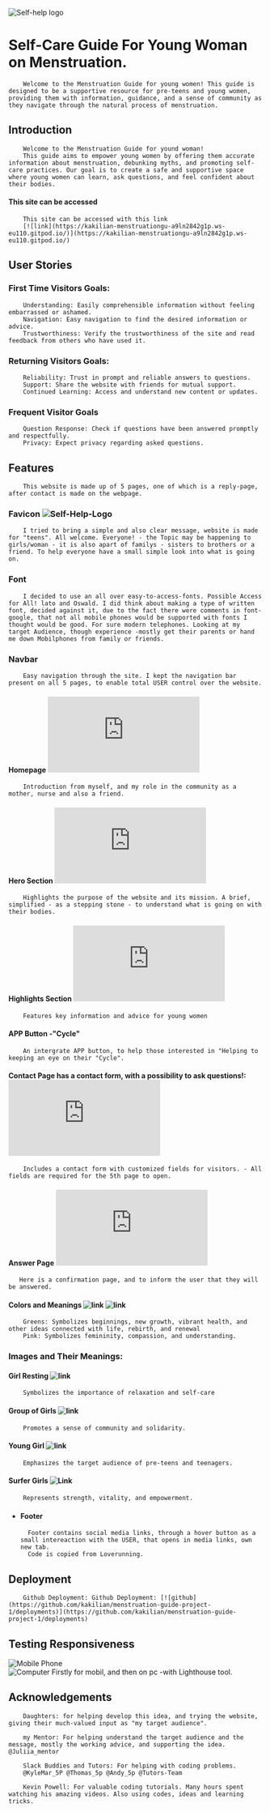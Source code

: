 ![Self-help logo](assets/favicon/android-chrome-512x512.png)


# Self-Care Guide For Young Woman on Menstruation.

        Welcome to the Menstruation Guide for young women! This guide is designed to be a supportive resource for pre-teens and young women, providing them with information, guidance, and a sense of community as they navigate through the natural process of menstruation.


## Introduction

        Welcome to the Menstruation Guide for yound woman!
        This guide aims to empower young women by offering them accurate information about menstruation, debunking myths, and promoting self-care practices. Our goal is to create a safe and supportive space where young women can learn, ask questions, and feel confident about their bodies.

#### This site can be accessed

        This site can be accessed with this link 
        [![link](https://kakilian-menstruationgu-a9ln2842g1p.ws-eu110.gitpod.io/)](https://kakilian-menstruationgu-a9ln2842g1p.ws-eu110.gitpod.io/)


## User Stories

### First Time Visitors Goals:

        Understanding: Easily comprehensible information without feeling embarrassed or ashamed.
        Navigation: Easy navigation to find the desired information or advice.
        Trustworthiness: Verify the trustworthiness of the site and read feedback from others who have used it.


### Returning Visitors Goals:

        Reliability: Trust in prompt and reliable answers to questions.
        Support: Share the website with friends for mutual support.
        Continued Learning: Access and understand new content or updates.

### Frequent Visitor Goals

        Question Response: Check if questions have been answered promptly and respectfully.
        Privacy: Expect privacy regarding asked questions.

## Features
        This website is made up of 5 pages, one of which is a reply-page, after contact is made on the webpage.

### Favicon ![Self-Help-Logo](assets/favicon/android-chrome-192x192.png)
        I tried to bring a simple and also clear message, website is made for "teens". All welcome. Everyone! - the Topic may be happening to girls/woman - it is also apart of familys - sisters to brothers or a friend. To help everyone have a small simple look into what is going on.

### Font 
        I decided to use an all over easy-to-access-fonts. Possible Access for All! lato and Oswald. I did think about making a type of written font, decided against it, due to the fact there were comments in font-google, that not all mobile phones would be supported with fonts I thought would be good. For sure modern telephones. Looking at my target Audience, though experience -mostly get their parents or hand me down Mobilphones from family or friends.
### Navbar
        Easy navigation through the site. I kept the navigation bar present on all 5 pages, to enable total USER control over the website. 

#### Homepage [![home](https://github.com/kakilian/menstruationgu-a9ln2842g1p.ws-eu110/blob/main/index.html)](https://github.com/kakilian/menstruationgu-a9ln2842g1p.ws-eu110/blob/main/index.html)

        Introduction from myself, and my role in the community as a mother, nurse and also a friend.

#### Hero Section [![hero section](https://github.com/kakilian/menstruationgu-a9ln2842g1p.ws-eu110/blob/main/home.html)](https://github.com/kakilian/menstruationgu-a9ln2842g1p.ws-eu110/blob/main/home.html)

        Highlights the purpose of the website and its mission. A brief, simplified - as a stepping stone - to understand what is going on with their bodies.

#### Highlights Section [![gallery](https://github.com/kakilian/menstruationgu-a9ln2842g1p.ws-eu110/blob/main/gallery.html)](https://github.com/kakilian/menstruationgu-a9ln2842g1p.ws-eu110/blob/main/gallery.html)

        Features key information and advice for young women

#### APP Button -"Cycle" 
        An intergrate APP button, to help those interested in "Helping to keeping an eye on their "Cycle".

#### Contact Page has a contact form, with a possibility to ask questions!: [![contact](https://github.com/kakilian/menstruationgu-a9ln2842g1p.ws-eu110/blob/main/contact.html)](https://github.com/kakilian/menstruationgu-a9ln2842g1p.ws-eu110/blob/main/contact.html)

        Includes a contact form with customized fields for visitors. - All fields are required for the 5th page to open.

#### Answer Page [![answer](https://github.com/kakilian/menstruationgu-a9ln2842g1p.ws-eu110/blob/main/answer.html)](https://github.com/kakilian/menstruationgu-a9ln2842g1p.ws-eu110/blob/main/answer.html)

       Here is a confirmation page, and to inform the user that they will be answered.

#### Colors and Meanings ![link](assets/image/testing-for-project/color-pink.jpg) ![link](assets/image/testing-for-project/greenie-color.jpg)
        Greens: Symbolizes beginnings, new growth, vibrant health, and other ideas connected with life, rebirth, and renewal
        Pink: Symbolizes femininity, compassion, and understanding.


### Images and Their Meanings:

#### Girl Resting ![link](assets/image/girl-resting.jpg)
        Symbolizes the importance of relaxation and self-care       
        
#### Group of Girls ![link](assets/image/girls-group.jpg)
        Promotes a sense of community and solidarity.

#### Young Girl ![link](assets/image/young-girl.jpg)
        Emphasizes the target audience of pre-teens and teenagers.

#### Surfer Girls ![Link](assets/image/surfer-girls.jpg)
        Represents strength, vitality, and empowerment.

+ #### Footer 
        Footer contains social media links, through a hover button as a small intereaction with the USER, that opens in media links, own new tab.
        Code is copied from Loverunning.

## Deployment 
        Github Deployment: Github Deployment: [![github](https://github.com/kakilian/menstruation-guide-project-1/deployments)](https://github.com/kakilian/menstruation-guide-project-1/deployments)

       

## Testing Responsiveness       
![Mobile Phone](assets/image/testing-for-project/performance-handy.jpg)      
![Computer](assets/image/testing-for-project/performance-pc.jpg)
         Firstly for mobil, and then on pc -with Lighthouse tool.         




## Acknowledgements

        Daughters: for helping develop this idea, and trying the website, giving their much-valued input as "my target audience".

        my Mentor: For helping understand the target audience and the message, mostly the working advice, and supporting the idea. @Juliia_mentor
        
        Slack Buddies and Tutors: For helping with coding problems.
        @KyleMar_5P @Thomas_5p @Andy_5p @Tutors-Team

        Kevin Powell: For valuable coding tutorials. Many hours spent watching his amazing videos. Also using codes, ideas and learning tricks.






